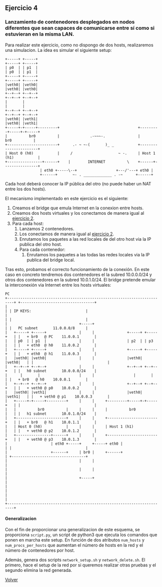 ## Ejercicio 4

### Lanzamiento de contenedores desplegados en nodos diferentes que sean capaces de comunicarse entre sí como si estuvieran en la misma LAN.

Para realizar este ejercicio, como no dispongo de dos hosts, realizaremos una simulacion. La idea es simular el siguiente setup:

    +-----+ +-----+                                                        +-----+ +-----+ 
    | p0  | | p1  |                                                        | p0  | | p1  | 
    +-----+ +-----+                                                        +-----+ +-----+ 
    |veth0| |veth0|                                                        |veth0| |veth0| 
    +--+--+ +--+--+                                                        +--+--+ +--+--+ 
    |       |                                                              |       |  
    +--+--+ +--+--+                                                        +--+--+ +--+--+
    |veth0| |veth1|                                                        |veth0| |veth1|
    +-----+-+-----+---------+                                    +---------+-----+-+-----+ 
    |          br0          |              .-~~~-.               |          br0          | 
    +-----------------------+      .- ~ ~-(       )_ _           +-----------------------+ 
    | Host 0 (h0)           |     /                     ~ -.     | Host 1 (h1)           | 
    +----------------+------+    |        INTERNET          \    +------+----------------+
                    | eth0 +-----\--+                  +---/'---+ eth0 |
                    +------+       ~- . _____________ . -~      +------+

Cada host deberá conocer la IP pública del otro (no puede haber un NAT entre los dos hosts).

El mecanismo implementado en este ejercicio es el siguiente:
1. Creamos el bridge que emula Internet en la conexion entre hosts.
2. Creamos dos hosts virtuales y los conectamos de manera igual al [ejercicio 2](../2).
3. Para cada host:
    1. Lanzamos 2 contenedores.
    2. Los conectamos de manera igual al [ejercicio 2](../2).
    3. Enrutamos los paquetes a las red locales de del otro host via la IP publica del otro host.
    4. Para cada contenedor:
        1. Enrutamos los paquetes a las todas las redes locales via la IP publica del bridge local.

Tras esto, probamos el correcto funcionamiento de la conexión. 
En este caso en concreto tendremos dos contenedores el la subred 10.0.0.0/24 y otros dos contenedores en la subred 10.0.1.0/24.
El bridge pretende emular la interconexión via Internet entre los hosts virtuales:

    PC                                                                                                              
    +-------------------------------------------------------------------------+ +----------------------------------+
    |                                                                         | | IP KEYS:                         |
    |                                                                         | |                                  |
    |                                 +-----+                                 | |   PC subnet       11.0.0.0/8     |
    |   +-----+ +-----+               |     |               +-----+ +-----+   | |   + br0   @ PC    11.0.0.1       |
    |   | p0  | | p1  |               |     |               | p2  | | p3  |   | |   + eth0  @ h0    11.0.0.2       |
    |   +-----+ +-----+               |     |               +-----+ +-----+   | |   + eth0  @ h1    11.0.0.3       |
    |   |veth0| |veth0|               |     |               |veth0| |veth0|   | |                                  |
    |   +--+--+ +--+--+               |     |               +--+--+ +--+--+   | |   h0 subnet       10.0.0.0/24    |
    |      |       |                  |     |                  |       |      | |   + br0   @ h0    10.0.0.1       |
    |   +--+--+ +--+--+               |     |               +--+--+ +--+--+   | |   + veth0 @ p0    10.0.0.2       |
    |   |veth0| |veth1|               |     |               |veth0| |veth1|   | |   + veth0 @ p1    10.0.0.3       |
    |   +-----+-+-----+---------+     |     |     +---------+-----+-+-----+   | |                                  |
    |   |          br0          |     |     |     |          br0          |   | |   h1 subnet       10.0.1.0/24    |
    |   +-----------------------+     |     |     +-----------------------+   | |   + br0   @ h1    10.0.1.1       |
    |   | Host 0 (h0)           |     |     |     | Host 1 (h1)           |   | |   + veth0 @ p2    10.0.1.2       |
    |   +----------------+------+     |     |     +-----------------------+   | |   + veth0 @ p3    10.0.1.3       |
    |                    | eth0 +-----+     +-----+ eth0 |                    | |                                  |
    |                    +------+     | br0 |     +------+                    | +----------------------------------+
    |                                 |     |                                 |
    |                                 |     |                                 |
    |                                 +-----+                                 |
    |                                                                         |
    |                                                                         |
    +-------------------------------------------------------------------------+

#### Generalizacion
Con el fin de proporcionar una generalizacion de este esquema, se proporciona `script.py`, un script de python3 que ejecuta los comandos que ponen en marcha este setup. En función de dos atributos `num_hosts` y `num_procs_per_hosts` que aumentan el número de hosts en la red y el número de contenedores por host. 

Además, genera dos scripts `network_setup.sh` y `network_delete.sh`. El primero, hace el setup de la red por si queremos realizar otras pruebas y el segundo elimina la red generada.

[Volver](../../..)